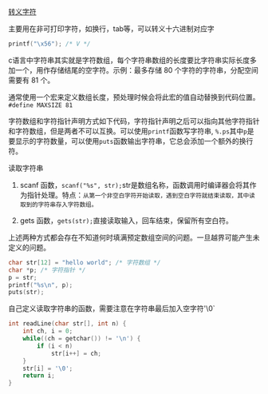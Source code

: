 [转义字符](https://www.ibm.com/docs/en/zos/2.3.0?topic=set-escape-sequences)

主要用在非可打印字符，如换行，tab等，可以转义十六进制对应字
```c
printf("\x56"); /* V */
```

c语言中字符串其实就是字符数组，每个字符串数组的长度要比字符串实际长度多加一个，用作存储结尾的空字符。示例：最多存储 80 个字符的字符串，分配空间需要有 81 个。

通常使用一个宏来定义数组长度，预处理时候会将此宏的值自动替换到代码位置。 `#define MAXSIZE 81`

字符数组和字符指针声明方式如下代码，字符指针声明之后可以指向其他字符指针和字符数组，但是两者不可以互换。可以使用`printf`函数写字符串, `%.ps`其中`p`是要显示的字符数量，可以使用`puts`函数输出字符串，它总会添加一个额外的换行符。

读取字符串

1. scanf 函数，`scanf("%s", str);`str是数组名称，函数调用时编译器会将其作为指针处理。特点：`从第一个非空白字符开始读取，遇到空白字符就结束读取，其中读取到的字符串存入字符数组。`

2. gets 函数，`gets(str);`直接读取输入，回车结束，保留所有空白符。

上述两种方式都会存在不知道何时填满预定数组空间的问题。一旦越界可能产生未定义的问题。
```c
char str[12] = "hello world"; /* 字符数组 */
char *p; /* 字符指针 */
p = str;
printf("%s\n", p); 
puts(str);
```

自己定义读取字符串的函数，需要注意在字符串最后加入空字符'\0`
```c
int readLine(char str[], int n) {
    int ch, i = 0;
    while((ch = getchar()) != '\n') {
        if (i < n)
            str[i++] = ch;
    }
    str[i] = '\0';
    return i;
}
```

